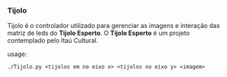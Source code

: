 ### Tijolo

Tijolo é o controlador utilizado para gerenciar as imagens e interação das matriz de leds do **Tijolo Esperto**.
O **Tijolo Esperto** é um projeto contemplado pelo Itaú Cultural.

usage:

`./Tijolo.py <tijolos em no eixo x> <tijolos no eixo y> <imagem>`

